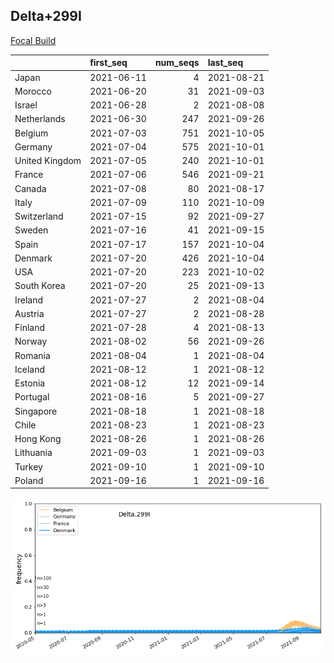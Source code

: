 

## Delta+299I
[Focal Build](https://nextstrain.org/groups/neherlab/ncov/Delta.299I?c=gt-S_299)

|                | first_seq   |   num_seqs | last_seq   |
|:---------------|:------------|-----------:|:-----------|
| Japan          | 2021-06-11  |          4 | 2021-08-21 |
| Morocco        | 2021-06-20  |         31 | 2021-09-03 |
| Israel         | 2021-06-28  |          2 | 2021-08-08 |
| Netherlands    | 2021-06-30  |        247 | 2021-09-26 |
| Belgium        | 2021-07-03  |        751 | 2021-10-05 |
| Germany        | 2021-07-04  |        575 | 2021-10-01 |
| United Kingdom | 2021-07-05  |        240 | 2021-10-01 |
| France         | 2021-07-06  |        546 | 2021-09-21 |
| Canada         | 2021-07-08  |         80 | 2021-08-17 |
| Italy          | 2021-07-09  |        110 | 2021-10-09 |
| Switzerland    | 2021-07-15  |         92 | 2021-09-27 |
| Sweden         | 2021-07-16  |         41 | 2021-09-15 |
| Spain          | 2021-07-17  |        157 | 2021-10-04 |
| Denmark        | 2021-07-20  |        426 | 2021-10-04 |
| USA            | 2021-07-20  |        223 | 2021-10-02 |
| South Korea    | 2021-07-20  |         25 | 2021-09-13 |
| Ireland        | 2021-07-27  |          2 | 2021-08-04 |
| Austria        | 2021-07-27  |          2 | 2021-08-28 |
| Finland        | 2021-07-28  |          4 | 2021-08-13 |
| Norway         | 2021-08-02  |         56 | 2021-09-26 |
| Romania        | 2021-08-04  |          1 | 2021-08-04 |
| Iceland        | 2021-08-12  |          1 | 2021-08-12 |
| Estonia        | 2021-08-12  |         12 | 2021-09-14 |
| Portugal       | 2021-08-16  |          5 | 2021-09-27 |
| Singapore      | 2021-08-18  |          1 | 2021-08-18 |
| Chile          | 2021-08-23  |          1 | 2021-08-23 |
| Hong Kong      | 2021-08-26  |          1 | 2021-08-26 |
| Lithuania      | 2021-09-03  |          1 | 2021-09-03 |
| Turkey         | 2021-09-10  |          1 | 2021-09-10 |
| Poland         | 2021-09-16  |          1 | 2021-09-16 |

![Overall trends Delta.299I](/overall_trends_figures/overall_trends_Delta.299I.png)